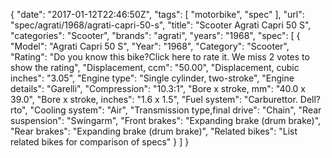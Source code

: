 {
    "date": "2017-01-12T22:46:50Z",
    "tags": [
        "motorbike",
        "spec"
    ],
    "url": "spec\/agrati\/1968\/agrati-capri-50-s",
    "title": "Scooter Agrati Capri 50 S",
    "categories": "Scooter",
    "brands": "agrati",
    "years": "1968",
    "spec": [
        {
            "Model": "Agrati Capri 50 S",
            "Year": "1968",
            "Category": "Scooter",
            "Rating": "Do you know this bike?Click here to rate it. We miss 2 votes to show the rating",
            "Displacement, ccm": "50.00",
            "Displacement, cubic inches": "3.05",
            "Engine type": "Single cylinder, two-stroke",
            "Engine details": "Garelli",
            "Compression": "10.3:1",
            "Bore x stroke, mm": "40.0 x 39.0",
            "Bore x stroke, inches": "1.6 x 1.5",
            "Fuel system": "Carburettor. Dell?rto",
            "Cooling system": "Air",
            "Transmission type,final drive": "Chain",
            "Rear suspension": "Swingarm",
            "Front brakes": "Expanding brake (drum brake)",
            "Rear brakes": "Expanding brake (drum brake)",
            "Related bikes": "List related bikes for comparison of specs"
        }
    ]
}